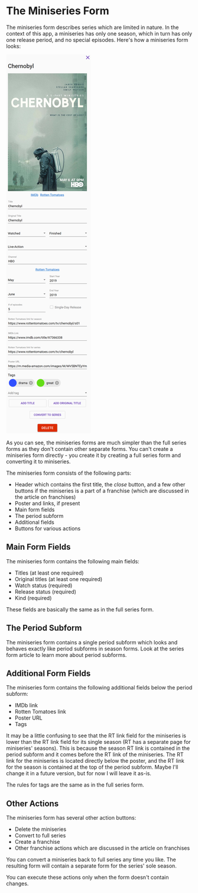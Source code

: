 # The Miniseries Form

The miniseries form describes series which are limited in nature. In the context of this app, a miniseries has only one season, which in turn has only one release period, and no special episodes. Here's how a miniseries form looks:

![](../../.gitbook/assets/v0.2-screen-miniseries-form.png)

As you can see, the miniseries forms are much simpler than the full series forms as they don't contain other separate forms. You can't create a miniseries form directly - you create it by creating a full series form and converting it to miniseries.

The miniseries form consists of the following parts:

* Header which contains the first title, the _close_ button, and a few other buttons if the miniseries is a part of a franchise \(which are discussed in the article on franchises\)
* Poster and links, if present
* Main form fields
* The period subform
* Additional fields
* Buttons for various actions

## Main Form Fields

The miniseries form contains the following main fields:

* Titles \(at least one required\)
* Original titles \(at least one required\)
* Watch status \(required\)
* Release status \(required\)
* Kind \(required\)

These fields are basically the same as in the full series form.

## The Period Subform

The miniseries form contains a single period subform which looks and behaves exactly like period subforms in season forms. Look at the series form article to learn more about period subforms.

## Additional Form Fields

The miniseries form contains the following additional fields below the period subform:

* IMDb link
* Rotten Tomatoes link
* Poster URL
* Tags

It may be a little confusing to see that the RT link field for the miniseries is lower than the RT link field for its single season \(RT has a separate page for miniseries' seasons\). This is because the season RT link is contained in the period subform and it comes before the RT link of the miniseries. The RT link for the miniseries is located directly below the poster, and the RT link for the season is contained at the top of the period subform. Maybe I'll change it in a future version, but for now I will leave it as-is.

The rules for tags are the same as in the full series form.

## Other Actions

The miniseries form has several other action buttons:

* Delete the miniseries
* Convert to full series
* Create a franchise
* Other franchise actions which are discussed in the article on franchises

You can convert a miniseries back to full series any time you like. The resulting form will contain a separate form for the series' sole season.

You can execute these actions only when the form doesn't contain changes.



